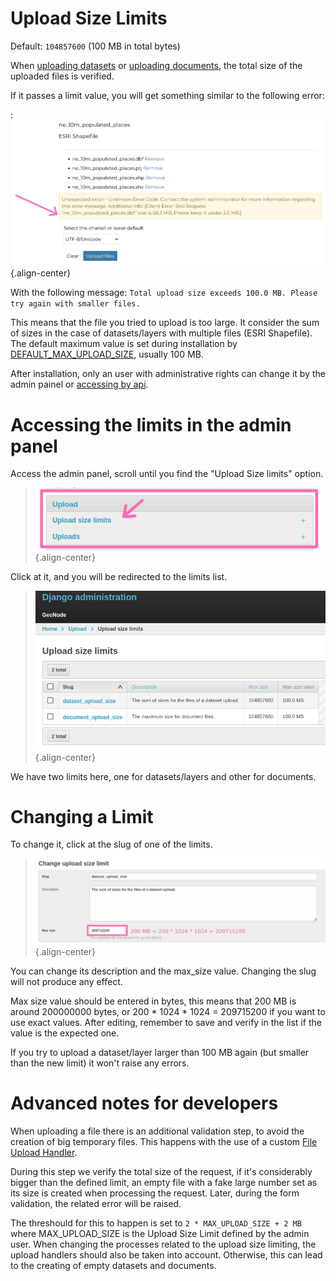 # Upload Size Limits

Default: `104857600` (100 MB in total bytes)

When [uploading datasets](../../usage/managing_datasets/uploading_datasets.html#datasets-uploading)
or [uploading documents](../../usage/managing_documents/uploading_documents.html#uploading-documents),
the total size of the uploaded files is verified.

If it passes a limit value, you will get something similar to the following error:

:   ![](img/size-limit-error.png){.align-center}

With the following message: `Total upload size exceeds 100.0 MB. Please try again with smaller files.`

This means that the file you tried to upload is too large. It consider the sum of sizes in the case of datasets/layers with multiple files (ESRI Shapefile).
The default maximum value is set during installation by [DEFAULT_MAX_UPLOAD_SIZE](../../basic/settings/index.html#default-max-upload-size), usually 100 MB.

After installation, only an user with administrative rights can change it by the admin painel or [accessing by api](../../devel/api/V2/index.html#get--api-v2-upload-size-limits-).

# Accessing the limits in the admin panel

Access the admin panel, scroll until you find the \"Upload Size limits\" option.

> ![](img/admin_panel_upload_size_limits.png){.align-center}

Click at it, and you will be redirected to the limits list.

> ![](img/admin_panel_size_limits_list.png){.align-center}

We have two limits here, one for datasets/layers and other for documents.

# Changing a Limit

To change it, click at the slug of one of the limits.

> ![](img/changing_limit_to_200mb.jpg){.align-center}

You can change its description and the max_size value. Changing the slug will not produce any effect.

Max size value should be entered in bytes, this means that 200 MB is around 200000000 bytes, or 200 \* 1024 \* 1024 = 209715200 if you want to use exact values.
After editing, remember to save and verify in the list if the value is the expected one.

If you try to upload a dataset/layer larger than 100 MB again (but smaller than the new limit) it won\'t raise any errors.

# Advanced notes for developers

When uploading a file there is an additional validation step, to avoid the creation of big temporary files.
This happens with the use of a custom [File Upload Handler](https://docs.djangoproject.com/en/4.0/ref/settings/#std:setting-FILE_UPLOAD_HANDLERS).

During this step we verify the total size of the request, if it\'s considerably bigger than the defined limit, an empty file with a fake large number set as its size is created when processing the request.
Later, during the form validation, the related error will be raised.

The threshould for this to happen is set to `2 * MAX_UPLOAD_SIZE + 2 MB` where MAX_UPLOAD_SIZE is the Upload Size Limit defined by the admin user.
When changing the processes related to the upload size limiting, the upload handlers should also be taken into account. Otherwise, this can lead to the creating of empty datasets and documents.
